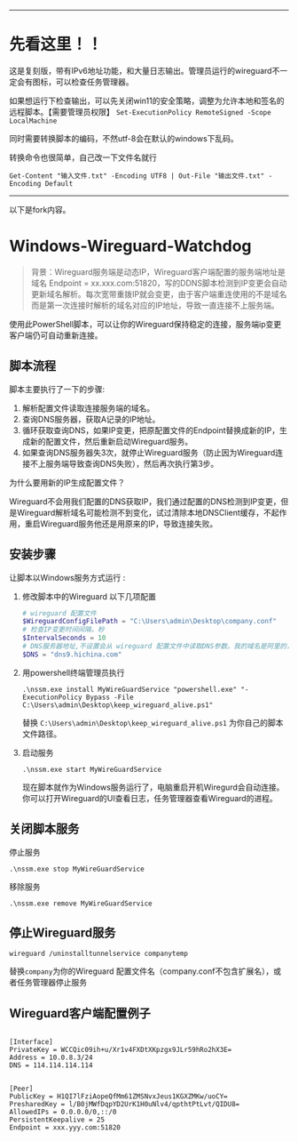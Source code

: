 -----
# 先看这里！！

这是复刻版，带有IPv6地址功能，和大量日志输出。管理员运行的wireguard不一定会有图标，可以检查任务管理器。

如果想运行下检查输出，可以先关闭win11的安全策略，调整为允许本地和签名的远程脚本。【需要管理员权限】
`Set-ExecutionPolicy RemoteSigned -Scope LocalMachine`

同时需要转换脚本的编码，不然utf-8会在默认的windows下乱码。

转换命令也很简单，自己改一下文件名就行

`Get-Content "输入文件.txt" -Encoding UTF8 | Out-File "输出文件.txt" -Encoding Default`

-----
以下是fork内容。

# Windows-Wireguard-Watchdog

> 背景：Wireguard服务端是动态IP，Wireguard客户端配置的服务端地址是域名 Endpoint = xx.xxx.com:51820，写的DDNS脚本检测到IP变更会自动更新域名解析。每次宽带重拨IP就会变更，由于客户端重连使用的不是域名而是第一次连接时解析的域名对应的IP地址，导致一直连接不上服务端。

使用此PowerShell脚本，可以让你的Wireguard保持稳定的连接，服务端ip变更客户端仍可自动重新连接。

## 脚本流程

脚本主要执行了一下的步骤:

1. 解析配置文件读取连接服务端的域名。
2. 查询DNS服务器，获取A记录的IP地址。
3. 循环获取查询DNS，如果IP变更，把原配置文件的Endpoint替换成新的IP，生成新的配置文件，然后重新启动Wireguard服务。
4. 如果查询DNS服务器失3次，就停止Wireguard服务（防止因为Wireguard连接不上服务端导致查询DNS失败），然后再次执行第3步。

为什么要用新的IP生成配置文件？

Wireguard不会用我们配置的DNS获取IP，我们通过配置的DNS检测到IP变更，但是Wireguard解析域名可能检测不到变化，试过清除本地DNSClient缓存，不起作用，重启Wireguard服务他还是用原来的IP，导致连接失败。

## 安装步骤

让脚本以Windows服务方式运行 :

1. 修改脚本中的Wireguard 以下几项配置
	```powershell
	# wireguard 配置文件
	$WireguardConfigFilePath = "C:\Users\admin\Desktop\company.conf" 
	# 检查IP变更时间间隔，秒
	$IntervalSeconds = 10
	# DNS服务器地址,不设置会从 wireguard 配置文件中读取DNS参数。我的域名是阿里的，dns9.hichina.com是阿里分配DNS服务器（阿里后台域名解析设置页面能看到这个地址），能立即检测到域名解析的ip变更
	$DNS = "dns9.hichina.com" 
	```
	
2. 用powershell终端管理员执行
	```shell
	.\nssm.exe install MyWireGuardService "powershell.exe" "-ExecutionPolicy Bypass -File C:\Users\admin\Desktop\keep_wireguard_alive.ps1"
	```
	替换 `C:\Users\admin\Desktop\keep_wireguard_alive.ps1` 为你自己的脚本文件路径。
	
3. 启动服务
	```shell
	.\nssm.exe start MyWireGuardService
	```
   现在脚本就作为Windows服务运行了，电脑重启开机Wiregurd会自动连接。你可以打开Wireguard的UI查看日志，任务管理器查看Wireguard的进程。
   
## 关闭脚本服务

停止服务

```shell
.\nssm.exe stop MyWireGuardService
```

移除服务

```shell
.\nssm.exe remove MyWireGuardService
```

## 停止Wireguard服务

```shell
wireguard /uninstalltunnelservice companytemp
```

替换`company`为你的Wireguard 配置文件名（company.conf不包含扩展名），或者任务管理器停止服务

## Wireguard客户端配置例子

```

[Interface]
PrivateKey = WCCQic09ih+u/Xr1v4FXDtXKpzgx9JLr59hRo2hX3E=
Address = 10.0.8.3/24
DNS = 114.114.114.114


[Peer]
PublicKey = H1QI7lFziAopeQfMm61ZMSNvxJeus1KGXZMKw/uoCY=
PresharedKey = l/B0jMWfDqpYD2UrK1H0uNlv4/qpthtPtLvt/QIDU8=
AllowedIPs = 0.0.0.0/0,::/0
PersistentKeepalive = 25
Endpoint = xxx.yyy.com:51820
```
